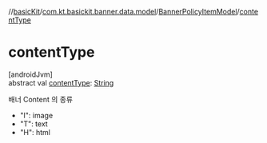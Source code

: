 //[basicKit](../../../index.md)/[com.kt.basickit.banner.data.model](../index.md)/[BannerPolicyItemModel](index.md)/[contentType](content-type.md)

# contentType

[androidJvm]\
abstract val [contentType](content-type.md): [String](https://kotlinlang.org/api/latest/jvm/stdlib/kotlin/-string/index.html)

배너 Content 의 종류

- 
   "I": image
- 
   "T": text
- 
   "H": html
